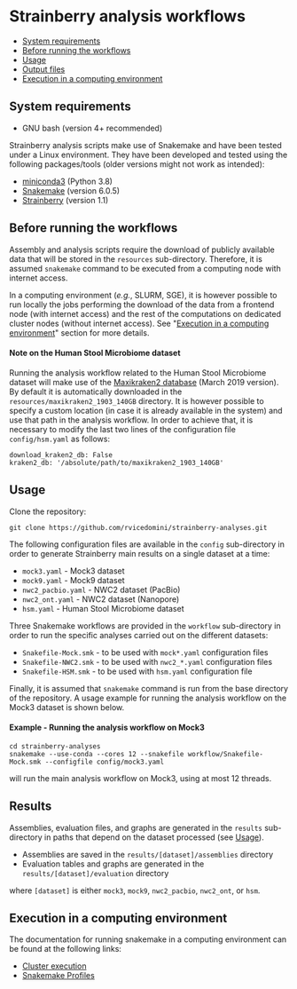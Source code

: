 # Strainberry analysis workflows

+ [System requirements](#system-requirements)
+ [Before running the workflows](#before-running-the-workflows)
+ [Usage](#usage)
+ [Output files](#output-files)
+ [Execution in a computing environment](#execution-in-a-computing-environment)

## System requirements

+ GNU bash (version 4+ recommended)

Strainberry analysis scripts make use of Snakemake and have been tested under a Linux environment.
They have been developed and tested using the following packages/tools (older versions might not work as intended):

+ [miniconda3](https://conda.io/en/latest/miniconda.html) (Python 3.8)
+ [Snakemake](https://snakemake.readthedocs.io) (version 6.0.5)
+ [Strainberry](https://github.com/rvicedomini/strainberry) (version 1.1)

## Before running the workflows

Assembly and analysis scripts require the download of publicly available data that will be stored in the
`resources` sub-directory. Therefore, it is assumed `snakemake` command to be executed from a computing node with internet access.

In a computing environment (*e.g.*, SLURM, SGE), it is however possible to run locally the jobs performing the download of the data 
from a frontend node (with internet access) and the rest of the computations on dedicated cluster nodes 
(without internet access). See "[Execution in a computing environment](#execution-in-a-computing-environment)" section for more details.

#### Note on the Human Stool Microbiome dataset

Running the analysis workflow related to the Human Stool Microbiome dataset will make use of the
[Maxikraken2 database](https://lomanlab.github.io/mockcommunity/mc_databases.html) (March 2019 version). 
By default it is automatically downloaded in the `resources/maxikraken2_1903_140GB` directory. 
It is however possible to specify a custom location (in case it is already available in the system)
and use that path in the analysis workflow.
In order to achieve that, it is necessary to modify the last two lines of the configuration file `config/hsm.yaml` as follows:

```
download_kraken2_db: False
kraken2_db: '/absolute/path/to/maxikraken2_1903_140GB'
```

## Usage

Clone the repository:

```
git clone https://github.com/rvicedomini/strainberry-analyses.git
```

The following configuration files are available in the `config` sub-directory in order to generate 
Strainberry main results on a single dataset at a time:

+ `mock3.yaml` - Mock3 dataset
+ `mock9.yaml` - Mock9 dataset
+ `nwc2_pacbio.yaml` - NWC2 dataset (PacBio)
+ `nwc2_ont.yaml` - NWC2 dataset (Nanopore)
+ `hsm.yaml` - Human Stool Microbiome dataset

Three Snakemake workflows are provided in the `workflow` sub-directory in order to run the specific analyses
carried out on the different datasets:

+ `Snakefile-Mock.smk` - to be used with `mock*.yaml` configuration files
+ `Snakefile-NWC2.smk` - to be used with `nwc2_*.yaml` configuration files
+ `Snakefile-HSM.smk` - to be used with `hsm.yaml` configuration file

Finally, it is assumed that `snakemake` command is run from the base directory 
of the repository. A usage example for running the analysis workflow on the 
Mock3 dataset is shown below.

#### Example - Running the analysis workflow on Mock3

```
cd strainberry-analyses
snakemake --use-conda --cores 12 --snakefile workflow/Snakefile-Mock.smk --configfile config/mock3.yaml
```
will run the main analysis workflow on Mock3, using at most 12 threads.

## Results

Assemblies, evaluation files, and graphs are generated in the `results` sub-directory in paths that
depend on the dataset processed (see [Usage](#usage)).

+ Assemblies are saved in the `results/[dataset]/assemblies` directory
+ Evaluation tables and graphs are generated in the `results/[dataset]/evaluation` directory

where `[dataset]` is either `mock3`, `mock9`, `nwc2_pacbio`, `nwc2_ont`, or `hsm`.

## Execution in a computing environment

The documentation for running snakemake in a computing environment can be found at the following links:

+ [Cluster execution](https://snakemake.readthedocs.io/en/stable/executing/cluster.html)
+ [Snakemake Profiles](https://snakemake.readthedocs.io/en/stable/executing/cli.html#profiles)

